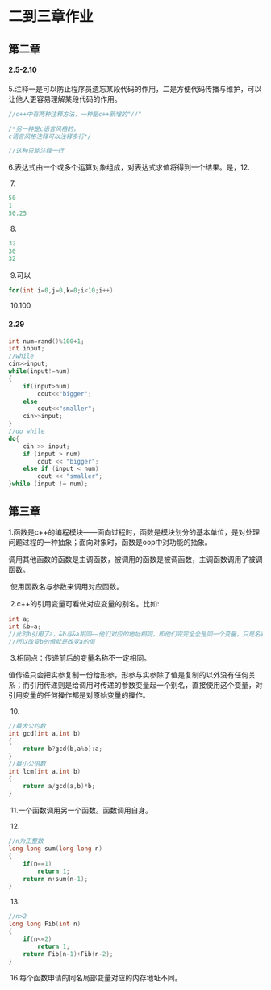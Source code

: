 # 二到三章作业

## 第二章

#### 2.5-2.10

​	5.注释一是可以防止程序员遗忘某段代码的作用，二是方便代码传播与维护，可以让他人更容易理解某段代码的作用。

```c++
//c++中有两种注释方法，一种是c++新增的"//"

/*另一种是c语言风格的，
c语言风格注释可以注释多行*/

//这种只能注释一行
```

​	6.表达式由一个或多个运算对象组成，对表达式求值将得到一个结果。是，12.

​	7.

```c++
50
1
50.25    
```

​	8.

```c++
32
30
32
```

​	9.可以

```c++
for(int i=0,j=0,k=0;i<10;i++)
```

​	10.100

#### 2.29

```c++
int num=rand()%100+1;
int input;
//while
cin>>input;
while(input!=num)
{
    if(input>num)
        cout<<"bigger";
    else
        cout<<"smaller";
    cin>>input;
}
//do while
do{
    cin >> input;
    if (input > num)
        cout << "bigger";
    else if (input < num)
        cout << "smaller";
}while (input != num);
```

## 第三章

​	1.函数是c++的编程模块——面向过程时，函数是模块划分的基本单位，是对处理问题过程的一种抽象；面向对象时，函数是oop中对功能的抽象。

​	调用其他函数的函数是主调函数，被调用的函数是被调函数，主调函数调用了被调函数。

​	使用函数名与参数来调用对应函数。

​	2.c++的引用变量可看做对应变量的别名。比如:

```c++
int a;
int &b=a;
//此时b引用了a，&b与&a相同——他们对应的地址相同，即他们完完全全是同一个变量，只是名称不同。
//所以改变b的值就是改变a的值
```

​	3.相同点：传递前后的变量名称不一定相同。

​	值传递只会把实参复制一份给形参，形参与实参除了值是复制的以外没有任何关系；而引用传递则是给调用时传递的参数变量起一个别名，直接使用这个变量，对引用变量的任何操作都是对原始变量的操作。

​	10.

```c++
//最大公约数
int gcd(int a,int b)
{
    return b?gcd(b,a%b):a;
}
//最小公倍数
int lcm(int a,int b)
{
    return a/gcd(a,b)*b;
}
```

​	11.一个函数调用另一个函数。函数调用自身。

​	12.

```c++
//n为正整数
long long sum(long long n)
{
    if(n==1)
        return 1;
    return n+sum(n-1);
}
```

​	13.

```c++
//n>2
long long Fib(int n)
{
    if(n<=2)
        return 1;
    return Fib(n-1)+Fib(n-2);
}
```

​	16.每个函数申请的同名局部变量对应的内存地址不同。